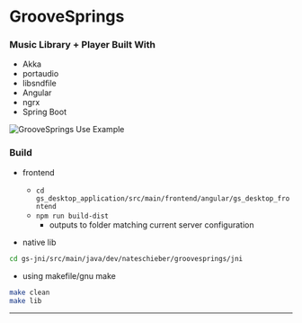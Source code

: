 # GrooveSprings
### Music Library + Player Built With
- Akka
- portaudio
- libsndfile
- Angular
- ngrx
- Spring Boot

![GrooveSprings Use Example](./gs_demo_2.gif)

### Build
- frontend
  - `cd gs_desktop_application/src/main/frontend/angular/gs_desktop_frontend`
  - `npm run build-dist` 
    - outputs to folder matching current server configuration
  
- native lib
```bash
cd gs-jni/src/main/java/dev/nateschieber/groovesprings/jni
```
- using makefile/gnu make 
```bash
make clean
make lib
```
---